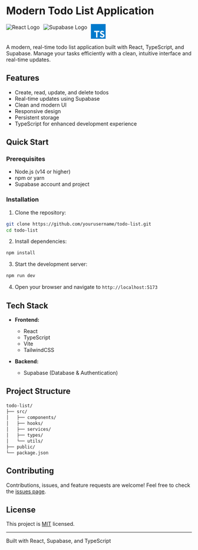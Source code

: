 # Modern Todo List Application

<div style="display: flex; gap: 10px;">
  <img src="https://raw.githubusercontent.com/react-icons/react-icons/master/react-icons.svg" height="40" alt="React Logo"/>
  <img src="https://raw.githubusercontent.com/supabase/supabase/master/web/static/img/supabase-logo.svg" height="40" alt="Supabase Logo"/>
  <img src="https://raw.githubusercontent.com/github/explore/80688e429a7d4ef2fca1e82350fe8e3517d3494d/topics/typescript/typescript.png" height="40" alt="TypeScript Logo"/>
</div>

A modern, real-time todo list application built with React, TypeScript, and Supabase. Manage your tasks efficiently with a clean, intuitive interface and real-time updates.

## Features

- Create, read, update, and delete todos
- Real-time updates using Supabase
- Clean and modern UI
- Responsive design
- Persistent storage
- TypeScript for enhanced development experience

## Quick Start

### Prerequisites

- Node.js (v14 or higher)
- npm or yarn
- Supabase account and project

### Installation

1. Clone the repository:
```bash
git clone https://github.com/yourusername/todo-list.git
cd todo-list
```

2. Install dependencies:
```bash
npm install
```

3. Start the development server:
```bash
npm run dev
```

4. Open your browser and navigate to `http://localhost:5173`

## Tech Stack

- **Frontend:**
  - React
  - TypeScript
  - Vite
  - TailwindCSS

- **Backend:**
  - Supabase (Database & Authentication)

## Project Structure

```
todo-list/
├── src/
│   ├── components/
│   ├── hooks/
│   ├── services/
│   ├── types/
│   └── utils/
├── public/
└── package.json
```

## Contributing

Contributions, issues, and feature requests are welcome! Feel free to check the [issues page](https://github.com/yourusername/todo-list/issues).

## License

This project is [MIT](LICENSE) licensed.

---

Built with React, Supabase, and TypeScript